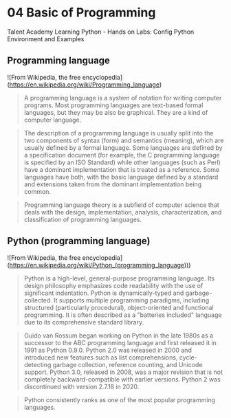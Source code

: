 # 04 Basic of Programming
Talent Academy Learning Python - Hands on Labs: Config Python Environment and Examples

## Programming language
![From Wikipedia, the free encyclopedia] (https://en.wikipedia.org/wiki/Programming_language)

> A programming language is a system of notation for writing computer programs. Most programming languages are text-based formal languages, but they may be also be graphical. They are a kind of computer language.

> The description of a programming language is usually split into the two components of syntax (form) and semantics (meaning), which are usually defined by a formal language. Some languages are defined by a specification document (for example, the C programming language is specified by an ISO Standard) while other languages (such as Perl) have a dominant implementation that is treated as a reference. Some languages have both, with the basic language defined by a standard and extensions taken from the dominant implementation being common.

> Programming language theory is a subfield of computer science that deals with the design, implementation, analysis, characterization, and classification of programming languages.


## Python (programming language)
![From Wikipedia, the free encyclopedia] (https://en.wikipedia.org/wiki/Python_(programming_language)))
> Python is a high-level, general-purpose programming language. Its design philosophy emphasizes code readability with the use of significant indentation. Python is dynamically-typed and garbage-collected. It supports multiple programming paradigms, including structured (particularly procedural), object-oriented and functional programming. It is often described as a "batteries included" language due to its comprehensive standard library.

> Guido van Rossum began working on Python in the late 1980s as a successor to the ABC programming language and first released it in 1991 as Python 0.9.0. Python 2.0 was released in 2000 and introduced new features such as list comprehensions, cycle-detecting garbage collection, reference counting, and Unicode support. Python 3.0, released in 2008, was a major revision that is not completely backward-compatible with earlier versions. Python 2 was discontinued with version 2.7.18 in 2020.

> Python consistently ranks as one of the most popular programming languages.
